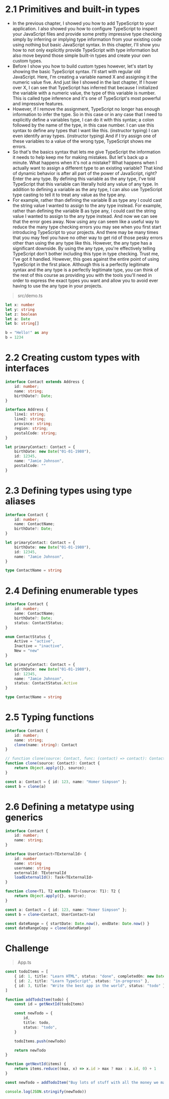 # 2.1 Primitives and built-in types

- In the previous chapter, I showed you how to add TypeScript to your application. I also showed you how to configure TypeScript to inspect your JavaScript files and provide some pretty impressive type checking simply by inferring or implying type information from your existing code using nothing but basic JavaScript syntax. In this chapter, I'll show you how to not only explicitly provide TypeScript with type information but also move beyond those simple built-in types and create your own custom types. 
- Before I show you how to build custom types however, let's start by showing the basic TypeScript syntax. I'll start with regular old JavaScript. Here, I'm creating a variable named X and assigning it the numeric value five. And just like I showed in the last chapter, If I hover over X, I can see that TypeScript has inferred that because I initialized the variable with a numeric value, the type of this variable is number. This is called type inference and it's one of TypeScript's most powerful and impressive features. 
- However, if I remove the assignment, TypeScript no longer has enough information to infer the type. So in this case or in any case that I need to explicitly define a variables type, I can do it with this syntax; a colon followed by the name of the type, in this case number. I can use this syntax to define any types that I want like this. (instructor typing) I can even identify array types. (instructor typing) And if I try assign one of these variables to a value of the wrong type, TypeScript shows me errors.
- So that's the basics syntax that lets me give TypeScript the information it needs to help keep me for making mistakes. But let's back up a minute. What happens when it's not a mistake? What happens when I actually want to assign a different type to an existing variable? That kind of dynamic behavior is after all part of the power of JavaScript, right? Enter the any type. By defining this variable as the any type, I've told TypeScript that this variable can literally hold any value of any type. In addition to defining a variable as the any type, I can also use TypeScript type casting to tell it to treat any value as the type any. 
- For example, rather than defining the variable B as type any I could cast the string value I wanted to assign to the any type instead. For example, rather than defining the variable B as type any, I could cast the string value I wanted to assign to the any type instead. And now we can see that the error goes away. Now using any can seem like a useful way to reduce the many type checking errors you may see when you first start introducing TypeScript to your projects. And there may be many times that you may feel you have no other way to get rid of those pesky errors other than using the any type like this. However, the any type has a significant downside. By using the any type, you're effectively telling TypeScript don't bother including this type in type checking. Trust me, I've got it handled. However, this goes against the entire point of using TypeScript in the first place. Although this is a perfectly legitimate syntax and the any type is a perfectly legitimate type, you can think of the rest of this course as providing you with the tools you'll need in order to express the exact types you want and allow you to avoid ever having to use the any type in your projects.

> src/demo.ts
```ts
let x: number
let y: string
let z: boolean
let a: Date
let b: string[]

b = "Hello!" as any
b = 1234
```

# 2.2 Creating custom types with interfaces

```ts
interface Contact extends Address {
    id: number;
    name: string;
    birthDate?: Date;
}

interface Address {
    line1: string;
    line2: string;
    province: string;
    region: string;
    postalCode: string;
}

let primaryContact: Contact = {
    birthDate: new Date("01-01-1980"),
    id: 12345,
    name: "Jamie Johnson",
    postalCode: ""
}
```
# 2.3 Defining types using type aliases

```ts
interface Contact {
    id: number;
    name: ContactName;
    birthDate?: Date;
}

let primaryContact: Contact = {
    birthDate: new Date("01-01-1980"),
    id: 12345,
    name: "Jamie Johnson",
}

type ContactName = string
```

# 2.4 Defining enumerable types

```ts
interface Contact {
    id: number;
    name: ContactName;
    birthDate?: Date;
    status: ContactStatus;
}

enum ContactStatus {
    Active = "active",
    Inactive = "inactive",
    New = "new"
}

let primaryContact: Contact = {
    birthDate: new Date("01-01-1980"),
    id: 12345,
    name: "Jamie Johnson",
    status: ContactStatus.Active
}

type ContactName = string
```

# 2.5 Typing functions
```ts
interface Contact {
    id: number;
    name: string;
    clone(name: string): Contact
}

// function clone(source: Contact, func: (contact) => contact): Contact {
function clone(source: Contact): Contact {
    return Object.apply({}, source);
}

const a: Contact = { id: 123, name: "Homer Simpson" };
const b = clone(a)
```

# 2.6 Defining a metatype using generics
```ts
interface Contact {
    id: number;
    name: string;
}

interface UserContact<TExternalId> {
    id: number
    name: string
    username: string
    externalId: TExternalId
    loadExternalId(): Task<TExternalId>
}

function clone<T1, T2 extends T1>(source: T1): T2 {
    return Object.apply({}, source);
}

const a: Contact = { id: 123, name: "Homer Simpson" };
const b = clone<Contact, UserContact>(a)

const dateRange = { startDate: Date.now(), endDate: Date.now() }
const dateRangeCopy = clone(dateRange)
```

# Challenge
>App.ts
```ts
const todoItems = [
    { id: 1, title: "Learn HTML", status: "done", completedOn: new Date("2021-09-11") },
    { id: 2, title: "Learn TypeScript", status: "in-progress" },
    { id: 3, title: "Write the best app in the world", status: "todo" },
]

function addTodoItem(todo) {
    const id = getNextId(todoItems)

    const newTodo = {
        id,
        title: todo,
        status: "todo",
    }

    todoItems.push(newTodo)

    return newTodo
}

function getNextId(items) {
    return items.reduce((max, x) => x.id > max ? max : x.id, 0) + 1
}

const newTodo = addTodoItem("Buy lots of stuff with all the money we make from the app")

console.log(JSON.stringify(newTodo))
```